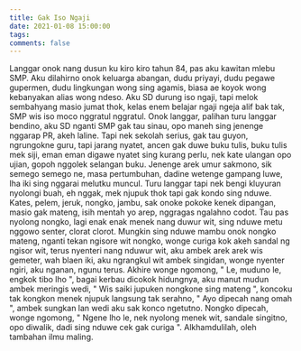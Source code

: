 ```yaml
---
title: Gak Iso Ngaji
date: 2021-01-08 15:00:00
tags: 
comments: false
---
```

Langgar onok nang dusun ku kiro kiro tahun 84, pas aku kawitan mlebu SMP. Aku dilahirno onok keluarga abangan, dudu priyayi, dudu pegawe gupermen, dudu lingkungan wong sing agamis, biasa ae koyok wong kebanyakan alias wong ndeso. 
Aku SD durung iso ngaji, tapi melok sembahyang masio jumat thok, kelas enem belajar ngaji ngeja alif bak tak, SMP wis iso moco nggratul nggratul. 
Onok langgar, palihan turu langgar bendino, aku SD nganti SMP gak tau sinau, opo maneh sing jenenge nggarap PR, akeh laline. Tapi nek sekolah serius, gak tau guyon, ngrungokne guru, tapi jarang nyatet, ancen gak duwe buku tulis, buku tulis mek siji, eman eman digawe nyatet sing kurang perlu, nek kate ulangan opo ujian, gopoh nggolek selangan buku. 
Jenenge arek umur sakmono, sik semego semego ne, masa pertumbuhan, dadine wetenge gampang luwe, lha iki sing nggarai melutku muncul. Turu langgar tapi nek bengi kluyuran nyolongi buah, eh nggak,  mek njupuk thok tapi gak kondo sing nduwe. Kates, pelem, jeruk, nongko, jambu, sak onoke pokoke kenek dipangan, masio gak mateng, isih mentah yo arep, nggragas ngalahno codot. 
Tau pas nyolong nongko, lagi enak enak menek nang duwur wit, sing nduwe metu nggowo senter, clorat clorot. Mungkin sing nduwe mambu onok nongko mateng, nganti tekan ngisore wit nongko, wonge curiga kok akeh sandal ng ngisor wit, terus nyenteri nang nduwur wit, aku ambek arek arek wis gemeter, wah blaen iki, aku ngrangkul wit ambek singidan, wonge nyenter ngiri, aku nganan, ngunu terus. 
Akhire wonge ngomong, " Le, muduno le, engkok tibo lho ", bagai kerbau dicokok hidungnya, aku manut mudun ambek meringis wedi, " Wis saiki jupuken nongkone sing mateng ", koncoku tak kongkon menek njupuk langsung tak serahno, " Ayo dipecah nang omah ", ambek sungkan lan wedi aku sak konco ngetutno. 
Nongko dipecah, wonge ngomong, " Ngene lho le, nek nyolong menek wit, sandale singitno, opo diwalik, dadi sing nduwe cek gak curiga ". 
Alkhamdulilah, oleh tambahan ilmu maling.